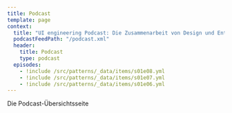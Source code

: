 ```yaml
---
title: Podcast
template: page
context:
  title: "UI engineering Podcast: Die Zusammenarbeit von Design und Entwicklung"
  podcastFeedPath: "/podcast.xml"
  header:
    title: Podcast
    type: podcast
  episodes:
    - !include /src/patterns/_data/items/s01e08.yml
    - !include /src/patterns/_data/items/s01e07.yml
    - !include /src/patterns/_data/items/s01e06.yml
---
```

Die Podcast-Übersichtsseite

